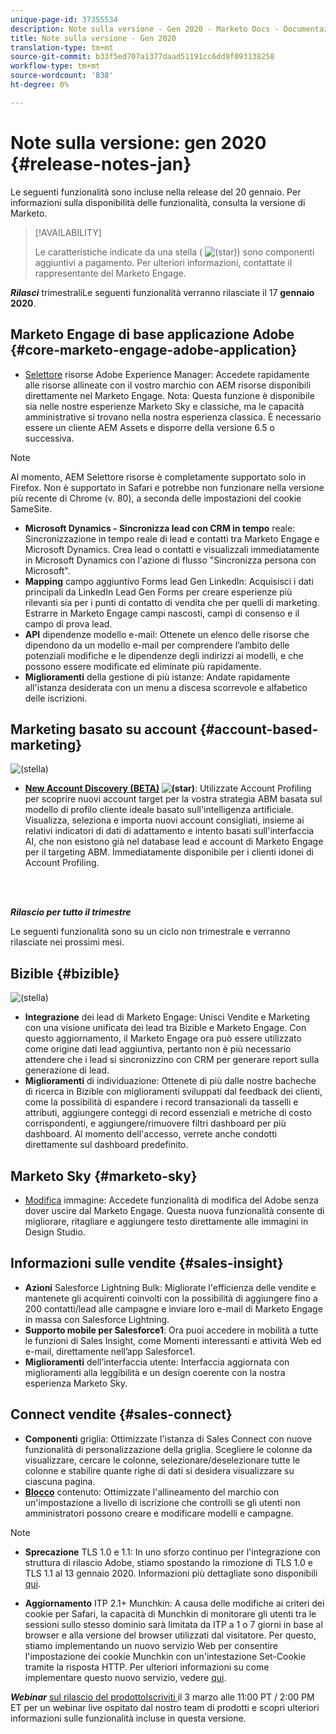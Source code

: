 ```yaml
---
unique-page-id: 37355534
description: Note sulla versione - Gen 2020 - Marketo Docs - Documentazione prodotto
title: Note sulla versione - Gen 2020
translation-type: tm+mt
source-git-commit: b33f5ed707a1377daad51191cc6dd9f093138258
workflow-type: tm+mt
source-wordcount: '838'
ht-degree: 0%

---
```



# Note sulla versione: gen 2020 {#release-notes-jan}

Le seguenti funzionalità sono incluse nella release del 20 gennaio. Per informazioni sulla disponibilità delle funzionalità, consulta la versione di Marketo.

>[!AVAILABILITY]
>
>Le caratteristiche indicate da una stella ( ![(star)](assets/star-yellow.svg)) sono componenti aggiuntivi a pagamento. Per ulteriori informazioni, contattate il rappresentante del Marketo Engage.

**_Rilasci_** trimestraliLe seguenti funzionalità verranno rilasciate il 17  **gennaio 2020**.

## Marketo Engage di base  applicazione Adobe {#core-marketo-engage-adobe-application}

* [Selettore](/help/marketo/product-docs/core-marketo-concepts/miscellaneous/importing-assets-with-adobe-experience-manager.md) risorse Adobe Experience Manager: Accedete rapidamente alle risorse allineate con il vostro marchio con AEM risorse disponibili direttamente nel Marketo Engage. Nota: Questa funzione è disponibile sia nelle nostre esperienze Marketo Sky e classiche, ma le capacità amministrative si trovano nella nostra esperienza classica. È necessario essere un cliente  AEM Assets e disporre della versione 6.5 o successiva.

>[!NOTE]
>
>Al momento, AEM Selettore risorse è completamente supportato solo in Firefox. Non è supportato in Safari e potrebbe non funzionare nella versione più recente di Chrome (v. 80), a seconda delle impostazioni del cookie SameSite.

* **Microsoft Dynamics - Sincronizza lead con CRM in tempo** reale: Sincronizzazione in tempo reale di lead e contatti tra Marketo Engage e Microsoft Dynamics. Crea lead o contatti e visualizzali immediatamente in Microsoft Dynamics con l&#39;azione di flusso &quot;Sincronizza persona con Microsoft&quot;.
* **Mapping** campo aggiuntivo Forms lead Gen LinkedIn: Acquisisci i dati principali da LinkedIn Lead Gen Forms per creare esperienze più rilevanti sia per i punti di contatto di vendita che per quelli di marketing. Estrarre in Marketo Engage campi nascosti, campi di consenso e il campo di prova lead.
* **API** dipendenze modello e-mail: Ottenete un elenco delle risorse che dipendono da un modello e-mail per comprendere l’ambito delle potenziali modifiche e le dipendenze degli indirizzi ai modelli, e che possono essere modificate ed eliminate più rapidamente.
* **Miglioramenti** della gestione di più istanze: Andate rapidamente all&#39;istanza desiderata con un menu a discesa scorrevole e alfabetico delle iscrizioni.

## Marketing basato su account {#account-based-marketing}

![(stella)](assets/star-yellow.svg)

* **[New Account Discovery (BETA)](https://docs.marketo.com/x/WQA6Ag) ![(star)](assets/star-yellow.svg)**: Utilizzate Account Profiling per scoprire nuovi account target per la vostra strategia ABM basata sul modello di profilo cliente ideale basato sull&#39;intelligenza artificiale. Visualizza, seleziona e importa nuovi account consigliati, insieme ai relativi indicatori di dati di adattamento e intento basati sull&#39;interfaccia AI, che non esistono già nel database lead e account di Marketo Engage per il targeting ABM. Immediatamente disponibile per i clienti idonei di Account Profiling.

<br> 

**_Rilascio per tutto il trimestre_**

Le seguenti funzionalità sono su un ciclo non trimestrale e verranno rilasciate nei prossimi mesi.

## Bizible {#bizible}

![(stella)](assets/star-yellow.svg)

* **Integrazione** dei lead di Marketo Engage: Unisci Vendite e Marketing con una visione unificata dei lead tra Bizible e Marketo Engage. Con questo aggiornamento, il Marketo Engage ora può essere utilizzato come origine dati lead aggiuntiva, pertanto non è più necessario attendere che i lead si sincronizzino con CRM per generare report sulla generazione di lead.
* **Miglioramenti** di individuazione: Ottenete di più dalle nostre bacheche di ricerca in Bizible con miglioramenti sviluppati dal feedback dei clienti, come la possibilità di espandere i record transazionali da tasselli e attributi, aggiungere conteggi di record essenziali e metriche di costo corrispondenti, e aggiungere/rimuovere filtri dashboard per più dashboard. Al momento dell&#39;accesso, verrete anche condotti direttamente sul dashboard predefinito.

## Marketo Sky {#marketo-sky}

* [Modifica](https://experienceleague.adobe.com/docs/marketo/sky/design-studio/marketo-image-editor.html?lang=en#design-studio) immagine: Accedete  funzionalità di modifica del Adobe senza dover uscire dal Marketo Engage. Questa nuova funzionalità consente di migliorare, ritagliare e aggiungere testo direttamente alle immagini in Design Studio.

## Informazioni sulle vendite {#sales-insight}

* **Azioni** Salesforce Lightning Bulk: Migliorate l&#39;efficienza delle vendite e mantenete gli acquirenti coinvolti con la possibilità di aggiungere fino a 200 contatti/lead alle campagne e inviare loro e-mail di Marketo Engage in massa con Salesforce Lightning.
* **Supporto mobile per Salesforce1**: Ora puoi accedere in mobilità a tutte le funzioni di Sales Insight, come Momenti interessanti e attività Web ed e-mail, direttamente nell’app Salesforce1.
* **Miglioramenti** dell’interfaccia utente: Interfaccia aggiornata con miglioramenti alla leggibilità e un design coerente con la nostra esperienza Marketo Sky.

## Connect vendite {#sales-connect}

* **Componenti** griglia: Ottimizzate l&#39;istanza di Sales Connect con nuove funzionalità di personalizzazione della griglia. Scegliere le colonne da visualizzare, cercare le colonne, selezionare/deselezionare tutte le colonne e stabilire quante righe di dati si desidera visualizzare su ciascuna pagina.
* **[Blocco](/help/marketo/product-docs/marketo-sales-connect/admin/content-lockdown.md)** contenuto: Ottimizzate l&#39;allineamento del marchio con un&#39;impostazione a livello di iscrizione che controlli se gli utenti non amministratori possono creare e modificare modelli e campagne.

>[!NOTE]
>
>* **Sprecazione** TLS 1.0 e 1.1: In uno sforzo continuo per l&#39;integrazione con  struttura di rilascio  Adobe, stiamo spostando la rimozione di TLS 1.0 e TLS 1.1 al 13 gennaio 2020. Informazioni più dettagliate sono disponibili [qui](https://nation.marketo.com/docs/DOC-7059-tls-10-11-deprecation-faq).
   >
   >
* **Aggiornamento** ITP 2.1+ Munchkin: A causa delle modifiche ai criteri dei cookie per Safari, la capacità di Munchkin di monitorare gli utenti tra le sessioni sullo stesso dominio sarà limitata da ITP a 1 o 7 giorni in base al browser e alla versione del browser utilizzati dal visitatore. Per questo, stiamo implementando un nuovo servizio Web per consentire l&#39;impostazione dei cookie Munchkin con un&#39;intestazione Set-Cookie tramite la risposta HTTP. Per ulteriori informazioni su come implementare questo nuovo servizio, vedere [qui](https://nation.marketo.com/docs/DOC-7351).


**_Webinar_** [sul rilascio del prodottoIscriviti ](https://engage.marketo.com/Jan_Feb_20_Release_Webinar_Registration.html) il 3 marzo alle 11:00 PT / 2:00 PM ET per un webinar live ospitato dal nostro team di prodotti e scopri ulteriori informazioni sulle funzionalità incluse in questa versione.
